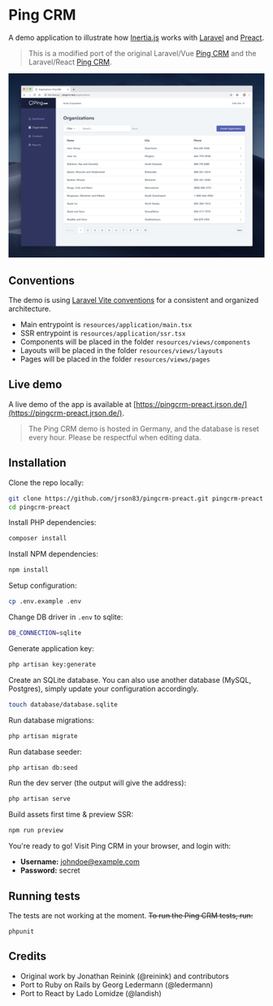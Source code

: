 # Ping CRM

A demo application to illustrate how [Inertia.js](https://inertiajs.com/) works with [Laravel](https://laravel.com/) and [Preact](https://preactjs.com/).

> This is a modified port of the original Laravel/Vue [Ping CRM](https://github.com/inertiajs/pingcrm) and the Laravel/React [Ping CRM](https://github.com/Landish/pingcrm-react).

![](https://raw.githubusercontent.com/jrson83/pingcrm-preact/main/screenshot.png)

## Conventions

The demo is using [Laravel Vite conventions](https://laravel-vite.dev/guide/extra-topics/inertia.html#using-the-preset) for a consistent and organized architecture.

- Main entrypoint is `resources/application/main.tsx`
- SSR entrypoint is `resources/application/ssr.tsx`
- Components will be placed in the folder `resources/views/components`
- Layouts will be placed in the folder `resources/views/layouts`
- Pages will be placed in the folder `resources/views/pages`

## Live demo

A live demo of the app is available at [https://pingcrm-preact.jrson.de/](https://pingcrm-preact.jrson.de/).

> The Ping CRM demo is hosted in Germany, and the database is reset every hour. Please be respectful when editing data.

## Installation

Clone the repo locally:

```bash
git clone https://github.com/jrson83/pingcrm-preact.git pingcrm-preact
cd pingcrm-preact
```

Install PHP dependencies:

```bash
composer install
```

Install NPM dependencies:

```bash
npm install
```

Setup configuration:

```bash
cp .env.example .env
```

Change DB driver in `.env` to sqlite:

```bash
DB_CONNECTION=sqlite
```

Generate application key:

```bash
php artisan key:generate
```

Create an SQLite database. You can also use another database (MySQL, Postgres), simply update your configuration accordingly.

```bash
touch database/database.sqlite
```

Run database migrations:

```bash
php artisan migrate
```

Run database seeder:

```bash
php artisan db:seed
```

Run the dev server (the output will give the address):

```bash
php artisan serve
```

Build assets first time & preview SSR:

```bash
npm run preview
```

You're ready to go! Visit Ping CRM in your browser, and login with:

- **Username:** johndoe@example.com
- **Password:** secret

## Running tests

The tests are not working at the moment. ~~To run the Ping CRM tests, run:~~

```
phpunit
```

## Credits

- Original work by Jonathan Reinink (@reinink) and contributors
- Port to Ruby on Rails by Georg Ledermann (@ledermann)
- Port to React by Lado Lomidze (@landish)
